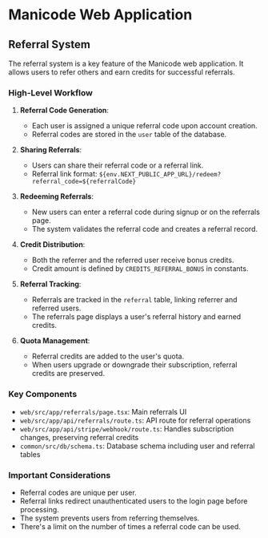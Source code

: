 # Manicode Web Application

## Referral System

The referral system is a key feature of the Manicode web application. It allows users to refer others and earn credits for successful referrals.

### High-Level Workflow

1. **Referral Code Generation**:
   - Each user is assigned a unique referral code upon account creation.
   - Referral codes are stored in the `user` table of the database.

2. **Sharing Referrals**:
   - Users can share their referral code or a referral link.
   - Referral link format: `${env.NEXT_PUBLIC_APP_URL}/redeem?referral_code=${referralCode}`

3. **Redeeming Referrals**:
   - New users can enter a referral code during signup or on the referrals page.
   - The system validates the referral code and creates a referral record.

4. **Credit Distribution**:
   - Both the referrer and the referred user receive bonus credits.
   - Credit amount is defined by `CREDITS_REFERRAL_BONUS` in constants.

5. **Referral Tracking**:
   - Referrals are tracked in the `referral` table, linking referrer and referred users.
   - The referrals page displays a user's referral history and earned credits.

6. **Quota Management**:
   - Referral credits are added to the user's quota.
   - When users upgrade or downgrade their subscription, referral credits are preserved.

### Key Components

- `web/src/app/referrals/page.tsx`: Main referrals UI
- `web/src/app/api/referrals/route.ts`: API route for referral operations
- `web/src/app/api/stripe/webhook/route.ts`: Handles subscription changes, preserving referral credits
- `common/src/db/schema.ts`: Database schema including user and referral tables

### Important Considerations

- Referral codes are unique per user.
- Referral links redirect unauthenticated users to the login page before processing.
- The system prevents users from referring themselves.
- There's a limit on the number of times a referral code can be used.

<!-- ... existing knowledge file ... -->
